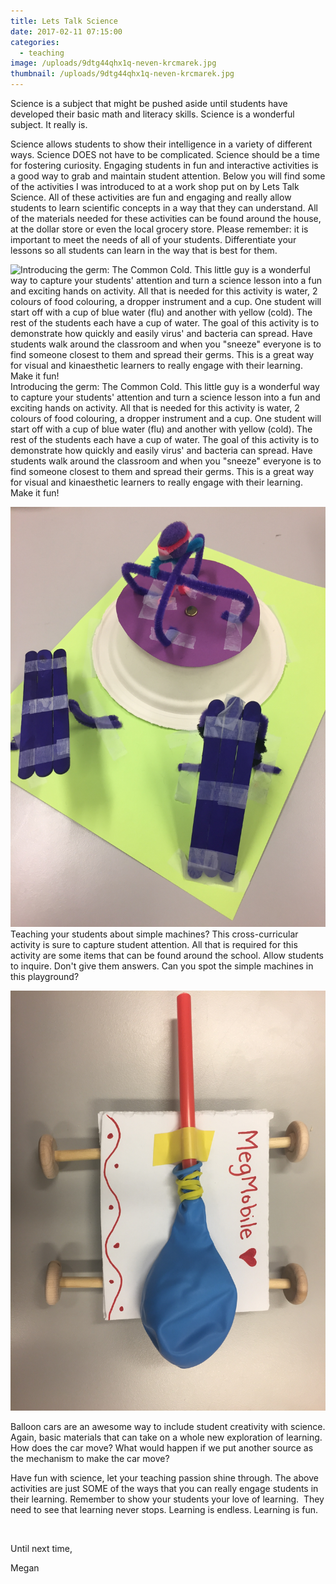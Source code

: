 ```yaml
---
title: Lets Talk Science
date: 2017-02-11 07:15:00
categories:
  - teaching
image: /uploads/9dtg44qhx1q-neven-krcmarek.jpg
thumbnail: /uploads/9dtg44qhx1q-neven-krcmarek.jpg
---
```



Science is a subject that might be pushed aside until students have developed their basic math and literacy skills. Science is a wonderful subject. It really is.

Science allows students to show their intelligence in a variety of different ways. Science DOES not have to be complicated. Science should be a time for fostering curiosity. Engaging students in fun and interactive activities is a good way to grab and maintain student attention. Below you will find some of the activities I was introduced to at a work shop put on by Lets Talk Science. All of these activities are fun and engaging and really allow students to learn scientific concepts in a way that they can understand. All of the materials needed for these activities can be found around the house, at the dollar store or even the local grocery store. Please remember: it is important to meet the needs of all of your students. Differentiate your lessons so all students can learn in the way that is best for them.

![Introducing the germ: The Common Cold. This little guy is a wonderful way to capture your students' attention and turn a science lesson into a fun and exciting hands on activity. All that is needed for this activity is water, 2 colours of food colouring, a dropper instrument and a cup. One student will start off with a cup of blue water (flu) and another with yellow (cold). The rest of the students each have a cup of water. The goal of this activity is to demonstrate how quickly and easily virus' and bacteria can spread. Have students walk around the classroom and when you &quot;sneeze&quot; everyone is to find someone closest to them and spread their germs. This is a great way for visual and kinaesthetic learners to really engage with their learning. Make it fun!](/uploads/versions/img-8829---x----3264-2448x---.JPG)Introducing the germ: The Common Cold. This little guy is a wonderful way to capture your students' attention and turn a science lesson into a fun and exciting hands on activity. All that is needed for this activity is water, 2 colours of food colouring, a dropper instrument and a cup. One student will start off with a cup of blue water (flu) and another with yellow (cold). The rest of the students each have a cup of water. The goal of this activity is to demonstrate how quickly and easily virus' and bacteria can spread. Have students walk around the classroom and when you "sneeze" everyone is to find someone closest to them and spread their germs. This is a great way for visual and kinaesthetic learners to really engage with their learning. Make it fun!

![Teaching your students about simple machines? This cross-curricular activity is sure to capture student attention. All that is required for this activity are some items that can be found around the school. Allow students to inquire. Don't give them answers. Can you spot the simple machines in this playground?](/uploads/versions/img-8838---x----3264-2448x---.JPG)Teaching your students about simple machines? This cross-curricular activity is sure to capture student attention. All that is required for this activity are some items that can be found around the school. Allow students to inquire. Don't give them answers. Can you spot the simple machines in this playground?

![Balloon cars are an awesome way to include student creativity with science. Again, basic materials that can take on a whole new exploration of learning. How does the car move? What would happen if we put another source as the mechanism to make the car move?](/uploads/versions/img-8826---x----3264-2448x---.JPG)

Balloon cars are an awesome way to include student creativity with science. Again, basic materials that can take on a whole new exploration of learning. How does the car move? What would happen if we put another source as the mechanism to make the car move?

Have fun with science, let your teaching passion shine through. The above activities are just SOME of the ways that you can really engage students in their learning. Remember to show your students your love of learning. &nbsp;They need to see that learning never stops. Learning is endless. Learning is fun.

&nbsp;

Until next time,&nbsp;

Megan